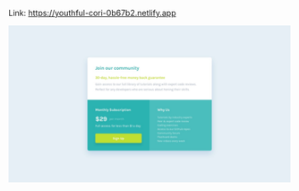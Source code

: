 Link: https://youthful-cori-0b67b2.netlify.app

<img src="/images/desktop-design.jpg" alt="site-preview"/>
